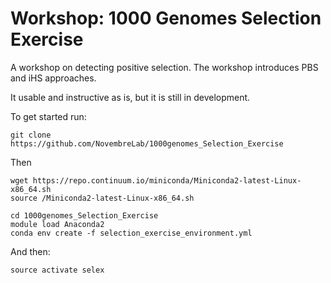 # Workshop: 1000 Genomes Selection Exercise

A workshop on detecting positive selection.  The workshop introduces PBS and iHS approaches.  

It usable and instructive as is, but it is still in development. 

To get started run:
```
git clone https://github.com/NovembreLab/1000genomes_Selection_Exercise
```
Then
```
wget https://repo.continuum.io/miniconda/Miniconda2-latest-Linux-x86_64.sh
source /Miniconda2-latest-Linux-x86_64.sh

cd 1000genomes_Selection_Exercise
module load Anaconda2
conda env create -f selection_exercise_environment.yml
```
And then: 
```
source activate selex
````



